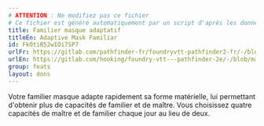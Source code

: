 ```yaml
---
# ATTENTION : Ne modifiez pas ce fichier
# Ce fichier est généré automatiquement par un script d'après les données du module Foundry VTT officiel et de sa traduction
title: Familier masque adaptatif
titleEn: Adaptive Mask Familiar
id: FkOtiB52wIOi7SP7
urlFr: https://gitlab.com/pathfinder-fr/foundryvtt-pathfinder2-fr/-/blob/master/data/feats/FkOtiB52wIOi7SP7.htm
urlEn: https://gitlab.com/hooking/foundry-vtt---pathfinder-2e/-/blob/master/packs/data/feats.db/adaptive-mask-familiar.json
group: feats
layout: dons
---
```

Votre familier masque adapte rapidement sa forme matérielle, lui permettant d'obtenir plus de capacités de familier et de maître. Vous choisissez quatre capacités de maître et de familier chaque jour au lieu de deux.


